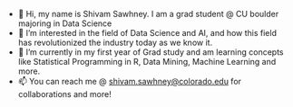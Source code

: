 - 👋 Hi, my name is Shivam Sawhney. I am a grad student @ CU boulder majoring in Data Science
- 👀 I’m interested in the field of Data Science and AI, and how this field has revolutionized the industry today as we know it. 
- 🌱 I’m currently in my first year of Grad study and am learning concepts like Statistical Programming in R, Data Mining, Machine Learning and more.
- 📫 You can reach me @ shivam.sawhney@colorado.edu for collaborations and more!

<!---
shivamsawhney17/shivamsawhney17 is a ✨ special ✨ repository because its `README.md` (this file) appears on your GitHub profile.
You can click the Preview link to take a look at your changes.
--->
